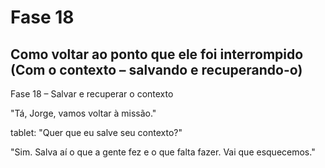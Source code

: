 # Fase 18

## Como voltar ao ponto que ele foi interrompido (Com o contexto – salvando e recuperando-o)

Fase 18 – Salvar e recuperar o contexto

"Tá, Jorge, vamos voltar à missão."

tablet: "Quer que eu salve seu contexto?"

"Sim. Salva aí o que a gente fez e o que falta fazer. Vai que esquecemos."
